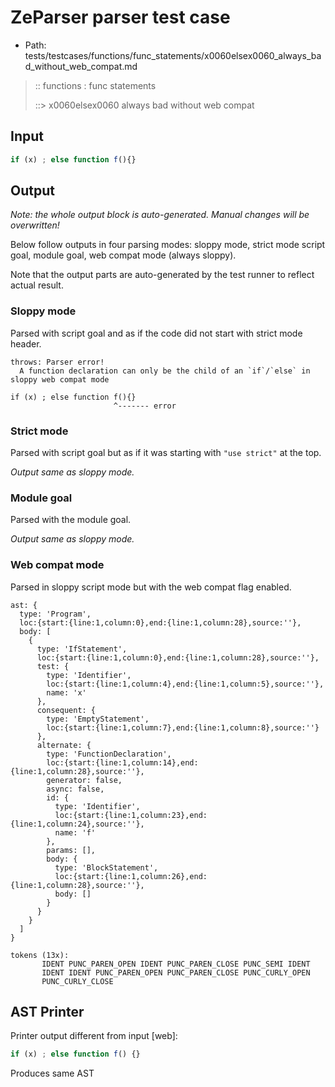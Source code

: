 # ZeParser parser test case

- Path: tests/testcases/functions/func_statements/x0060elsex0060_always_bad_without_web_compat.md

> :: functions : func statements
>
> ::> x0060elsex0060 always bad without web compat

## Input

`````js
if (x) ; else function f(){}
`````

## Output

_Note: the whole output block is auto-generated. Manual changes will be overwritten!_

Below follow outputs in four parsing modes: sloppy mode, strict mode script goal, module goal, web compat mode (always sloppy).

Note that the output parts are auto-generated by the test runner to reflect actual result.

### Sloppy mode

Parsed with script goal and as if the code did not start with strict mode header.

`````
throws: Parser error!
  A function declaration can only be the child of an `if`/`else` in sloppy web compat mode

if (x) ; else function f(){}
                       ^------- error
`````

### Strict mode

Parsed with script goal but as if it was starting with `"use strict"` at the top.

_Output same as sloppy mode._

### Module goal

Parsed with the module goal.

_Output same as sloppy mode._

### Web compat mode

Parsed in sloppy script mode but with the web compat flag enabled.

`````
ast: {
  type: 'Program',
  loc:{start:{line:1,column:0},end:{line:1,column:28},source:''},
  body: [
    {
      type: 'IfStatement',
      loc:{start:{line:1,column:0},end:{line:1,column:28},source:''},
      test: {
        type: 'Identifier',
        loc:{start:{line:1,column:4},end:{line:1,column:5},source:''},
        name: 'x'
      },
      consequent: {
        type: 'EmptyStatement',
        loc:{start:{line:1,column:7},end:{line:1,column:8},source:''}
      },
      alternate: {
        type: 'FunctionDeclaration',
        loc:{start:{line:1,column:14},end:{line:1,column:28},source:''},
        generator: false,
        async: false,
        id: {
          type: 'Identifier',
          loc:{start:{line:1,column:23},end:{line:1,column:24},source:''},
          name: 'f'
        },
        params: [],
        body: {
          type: 'BlockStatement',
          loc:{start:{line:1,column:26},end:{line:1,column:28},source:''},
          body: []
        }
      }
    }
  ]
}

tokens (13x):
       IDENT PUNC_PAREN_OPEN IDENT PUNC_PAREN_CLOSE PUNC_SEMI IDENT
       IDENT IDENT PUNC_PAREN_OPEN PUNC_PAREN_CLOSE PUNC_CURLY_OPEN
       PUNC_CURLY_CLOSE
`````


## AST Printer

Printer output different from input [web]:

````js
if (x) ; else function f() {}
````

Produces same AST
